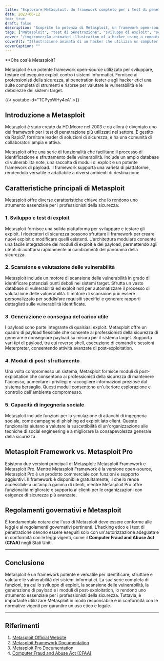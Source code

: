 ```yaml
---
title: "Esplorare Metasploit: Un framework completo per i test di penetrazione e lo sviluppo di exploit"
date: 2023-06-12
toc: true
draft: false
description: "Scoprite la potenza di Metasploit, un framework open-source per i test di penetrazione e lo sviluppo di exploit, con funzioni robuste e una vasta comunità."
tags: ["Metasploit", "test di penetrazione", "sviluppo di exploit", "scansione delle vulnerabilità", "generazione del carico utile", "post-operazione", "hacking etico", "sicurezza informatica", "open-source", "quadro di sicurezza", "valutazione della vulnerabilità", "ingegneria sociale", "Struttura Metasploit", "Metasploit Pro", "sicurezza informatica", "HD Moore", "Rapid7", "soluzioni di sicurezza", "regolamenti governativi", "Legge sulle frodi e gli abusi informatici", "CFAA", "consapevolezza della sicurezza", "strumenti di hacking", "strumenti di cybersicurezza", "comunità di cybersicurezza", "risorse per la sicurezza informatica", "professionisti della cybersicurezza", "Le migliori pratiche di cybersicurezza", "conformità alla cybersecurity", "leggi sulla cybersicurezza"]
cover: "/img/cover/An_animated_illustration_of_a_hacker_using_a_computer.png"
coverAlt: "Illustrazione animata di un hacker che utilizza un computer e una lente di ingrandimento per rappresentare l'esplorazione e l'analisi delle vulnerabilità e degli exploit nei sistemi informatici."
coverCaption: ""
---
```


**Che cos'è Metasploit?

Metasploit è un potente framework open-source utilizzato per sviluppare, testare ed eseguire exploit contro i sistemi informatici. Fornisce ai professionisti della sicurezza, ai penetration tester e agli hacker etici una suite completa di strumenti e risorse per valutare le vulnerabilità e le debolezze dei sistemi target.

{{< youtube id="TCPyoWHy4eA" >}}

## Introduzione a Metasploit

Metasploit è stato creato da HD Moore nel 2003 e da allora è diventato uno dei framework per i test di penetrazione più utilizzati nel settore. È gestito da Rapid7, fornitore leader di soluzioni di sicurezza, e ha una comunità di collaboratori ampia e attiva.

Metasploit offre una serie di funzionalità che facilitano il processo di identificazione e sfruttamento delle vulnerabilità. Include un ampio database di vulnerabilità note, una raccolta di moduli di exploit e un potente framework di payload. Il framework supporta una varietà di piattaforme, rendendolo versatile e adattabile a diversi ambienti di destinazione.

## Caratteristiche principali di Metasploit

Metasploit offre diverse caratteristiche chiave che lo rendono uno strumento essenziale per i professionisti della sicurezza:

### 1. Sviluppo e test di exploit

Metasploit fornisce una solida piattaforma per sviluppare e testare gli exploit. I ricercatori di sicurezza possono sfruttare il framework per creare nuovi exploit o modificare quelli esistenti. L'architettura modulare consente una facile integrazione dei moduli di exploit e dei payload, permettendo agli utenti di adattarsi rapidamente ai cambiamenti del panorama della sicurezza.

### 2. Scansione e valutazione delle vulnerabilità

Metasploit include un motore di scansione delle vulnerabilità in grado di identificare potenziali punti deboli nei sistemi target. Sfrutta un vasto database di vulnerabilità ed exploit noti per automatizzare il processo di valutazione delle vulnerabilità. Il motore di scansione può essere personalizzato per soddisfare requisiti specifici e generare rapporti dettagliati sulle vulnerabilità identificate.

### 3. Generazione e consegna del carico utile

I payload sono parte integrante di qualsiasi exploit. Metasploit offre un quadro di payload flessibile che consente ai professionisti della sicurezza di generare e consegnare payload su misura per il sistema target. Supporta vari tipi di payload, tra cui reverse shell, esecuzione di comandi e sessioni Meterpreter, consentendo attività avanzate di post-exploitation.

### 4. Moduli di post-sfruttamento

Una volta compromesso un sistema, Metasploit fornisce moduli di post-exploitation che consentono ai professionisti della sicurezza di mantenere l'accesso, aumentare i privilegi e raccogliere informazioni preziose dal sistema bersaglio. Questi moduli consentono un'ulteriore esplorazione e controllo dell'ambiente compromesso.

### 5. Capacità di ingegneria sociale

Metasploit include funzioni per la simulazione di attacchi di ingegneria sociale, come campagne di phishing ed exploit lato client. Queste funzionalità aiutano a valutare la suscettibilità di un'organizzazione alle tecniche di social engineering e a migliorare la consapevolezza generale della sicurezza.

## Metasploit Framework vs. Metasploit Pro

Esistono due versioni principali di Metasploit: Metasploit Framework e Metasploit Pro. Mentre Metasploit Framework è la versione open-source, Metasploit Pro è un prodotto commerciale con funzioni e supporto aggiuntivi. Il framework è disponibile gratuitamente, il che lo rende accessibile a un'ampia gamma di utenti, mentre Metasploit Pro offre funzionalità migliorate e supporto ai clienti per le organizzazioni con esigenze di sicurezza più avanzate.

## Regolamenti governativi e Metasploit

È fondamentale notare che l'uso di Metasploit deve essere conforme alle leggi e ai regolamenti governativi pertinenti. L'hacking etico e i test di penetrazione devono essere eseguiti solo con un'autorizzazione adeguata e in conformità con le leggi vigenti, come il **Computer Fraud and Abuse Act (CFAA)** negli Stati Uniti.

______

## Conclusione

Metasploit è un framework potente e versatile per identificare, sfruttare e valutare le vulnerabilità dei sistemi informatici. La sua serie completa di funzioni, tra cui lo sviluppo di exploit, la scansione delle vulnerabilità, la generazione di payload e i moduli di post-exploitation, lo rendono uno strumento essenziale per i professionisti della sicurezza. Tuttavia, è importante utilizzare Metasploit in modo responsabile e in conformità con le normative vigenti per garantire un uso etico e legale.

______

## Riferimenti

1. [Metasploit Official Website](https://metasploit.com)
2. [Metasploit Framework Documentation](https://docs.metasploit.com/)
3. [Metasploit Pro Documentation](https://docs.rapid7.com/metasploit/)
4. [Computer Fraud and Abuse Act (CFAA)](https://www.law.cornell.edu/uscode/text/18/1030)

